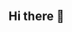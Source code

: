 ## Hi there 👋

<!--
**sehninteligencia/sehninteligencia** is a ✨ _special_ ✨ repository because its `README.md` (this file) appears on your GitHub profile.

Here are some ideas to get you started:

- 🔭 I’m currently working on some school projects
- 🌱 I’m currently learning javascript
- 👯 I’m looking to collaborate on ...
- 🤔 I’m looking for help with everything
- 💬 Ask me about ...
- 📫 How to reach me: idk
- 😄 Pronouns: ...
- ⚡ Fun fact: i started learning javascript 2 weeks ago
-->
